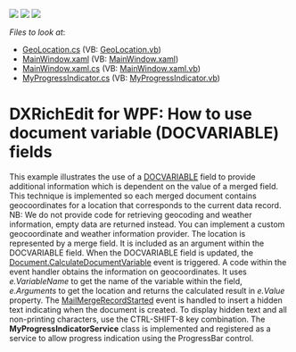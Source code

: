 <!-- default badges list -->
![](https://img.shields.io/endpoint?url=https://codecentral.devexpress.com/api/v1/VersionRange/128607226/19.2.3%2B)
[![](https://img.shields.io/badge/Open_in_DevExpress_Support_Center-FF7200?style=flat-square&logo=DevExpress&logoColor=white)](https://supportcenter.devexpress.com/ticket/details/E3282)
[![](https://img.shields.io/badge/📖_How_to_use_DevExpress_Examples-e9f6fc?style=flat-square)](https://docs.devexpress.com/GeneralInformation/403183)
<!-- default badges end -->
<!-- default file list -->
*Files to look at*:

* [GeoLocation.cs](./CS/GeoLocation.cs) (VB: [GeoLocation.vb](./VB/GeoLocation.vb))
* [MainWindow.xaml](./CS/MainWindow.xaml) (VB: [MainWindow.xaml](./VB/MainWindow.xaml))
* [MainWindow.xaml.cs](./CS/MainWindow.xaml.cs) (VB: [MainWindow.xaml.vb](./VB/MainWindow.xaml.vb))
* [MyProgressIndicator.cs](./CS/MyProgressIndicator.cs) (VB: [MyProgressIndicator.vb](./VB/MyProgressIndicator.vb))
<!-- default file list end -->
# DXRichEdit for WPF: How to use document variable (DOCVARIABLE) fields


This example illustrates the use of a [DOCVARIABLE](https://docs.devexpress.com/WPF/10299/Controls-and-Libraries/Rich-Text-Editor/Fields/Field-Codes/DOCVARIABLE) field to provide additional information which is dependent on the value of a merged field. This technique is implemented so each merged document contains geocoordinates for a location that corresponds to the current data record.
NB: We do not provide code for retrieving geocoding and weather information, empty data are returned instead. You can implement a custom geocoordinate and weather information provider.
The location is represented by a merge field. It is included as an argument within the DOCVARIABLE field. When the DOCVARIABLE field is updated, the [Document.CalculateDocumentVariable](https://docs.devexpress.com/WindowsForms/DevExpress.XtraRichEdit.RichEditControl.CalculateDocumentVariable) event is triggered. A code within the event handler obtains the information on geocoordinates. It uses *e.VariableName* to get the name of the variable within the field, *e.Arguments* to get the location and returns the calculated result in *e.Value* property.
The [MailMergeRecordStarted](https://docs.devexpress.com/WPF/DevExpress.Xpf.RichEdit.RichEditControl.MailMergeRecordStarted) event is handled to insert a hidden text indicating when the document is created. To display hidden text and all non-printing characters, use the CTRL-SHIFT-8 key combination.
The <strong>MyProgressIndicatorService</strong> class is implemented and registered as a service to allow progress indication using the ProgressBar control.





